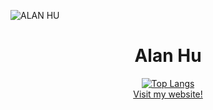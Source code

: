 ![ALAN HU](https://github.com/alhu45/alhu45/assets/146134550/3136d30b-8712-43bd-939d-071a3a3f992a)

<div align="center">
  <h1>Alan Hu</h1>
  <a href="https://github.com/anuraghazra/github-readme-stats">
    <img src="https://github-readme-stats.vercel.app/api/top-langs/?username=alhu45&layout=compact" alt="Top Langs" />
  </a>
</div>

<div align="center">
  <a href="https://hualan.ca">Visit my website!</a>
</div>
